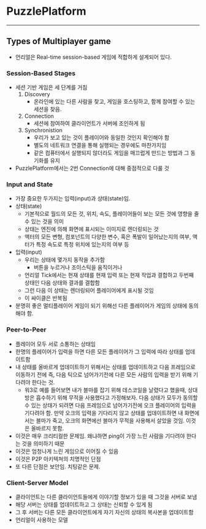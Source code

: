 # PuzzlePlatform

------

## Types of Multiplayer game

- 언리얼은 Real-time session-based 게임에 적합하게 설계되어 있다.

### Session-Based Stages

- 세션 기반 게임은 세 단계를 거침
  1. Discovery
     - 온라인에 있는 다른 사람을 찾고, 게임을 호스팅하고, 함께 참여할 수 있는 세션을 찾음.
  2. Connection
     - 세션에 참여하여 클라이언트가 서버에 조인하게 됨
  3. Synchronistion
     - 우리가 보고 있는 것이 플레이어와 동일한 것인지 확인해야 함
     - 별도의 네트워크 연결을 통해 실행되는 경우에도 마찬가지임
     - 같은 컴퓨터에서 실행되지 않더라도 게임을 매끄럽게 만드는 방법과 그 동기화를 유지
- PuzzlePlatform에서는 2번 Connection에 대해 중점적으로 다룰 것

### Input and State

- 가장 중요한 두가지는 입력(input)과 상태(state)임.
- 상태(state)
  - 기본적으로 월드의 모든 것, 위치, 속도, 플레이어들이 보는 모든 것에 영향을 줄 수 있는 것을 의미
  - 상태는 엔진에 의해 화면에 표시되는 이미지로 렌더링되는 것
  - 액터의 모든 변형, 컴포넌트의 다양한 변수, 혹은 폭발이 일어났는지의 여부, 액터가 특정 속도로 특정 위치에 있는지의 여부 등 
- 입력(input)
  - 우리는 상태에 몇가지 동작을 추가함
    - 버튼을 누르거나 조이스틱을 움직이거나
  - 언리얼 Tick에서는 현재 상태를 현재 입력 또는 현재 작업과 결합하고 두번째 상태인 다음 상태와 결과를 결합함
  - 그런 다음 이 상태는 렌더링되어 플레이어에게 표시될 것임
  - 이 싸이클은 반복됨
- 분명히 좋은 멀티플레이어 게임이 되기 위해선 다른 플레이어가 게임의 상태에 동의해야 함.

### Peer-to-Peer

- 플레이어 모두 서로 소통하는 상태임
- 한명의 플레이어가 입력을 하면 다른 모든 플레이어가 그 입력에 따라 상태를 업데이트함
- 내 상태를 올바르게 업데이트하기 위해서는 상태를 업데이트하고 다음 프레임으로 이동하기 전에 즉, 다음 틱으로 넘어가기전에 다른 모든 사람의 입력을 받기 위해 기다려야 한다는 것.
  - 워3로 예를 들어보면 내가 블마를 잡기 위해 데스코일을 날렸다고 했을때, 상대방은 흡수하기 위해 무적을 사용했다고 가정해보자. 다음 상태가 모두가 동의할 수 있는 상태가 되려면 다음 프레임으로 넘어가기전에 오크 플레이어의 입력을 기다려야 함. 만약 오크의 입력을 기다리지 않고 상태를 업데이트하면 내 화면에서는 블마가 죽고, 오크의 화면에선 블마가 무적을 사용해서 살았을 것임. 이것은 올바르지 못함.
- 이것은 매우 크리티컬한 문제임. 왜냐하면 ping이 가장 느린 사람을 기다려야 한다는 것을 의미하기 때문
- 이것은 엄청나게 느린 게임으로 이어질 수 있음
- 이것은 P2P 아키텍쳐의 치명적인 단점
- 또 다른 단점은 보안임. 치팅같은 문제.

### Client-Server Model

- 클라이언트는 다른 클라이언트들에게 이야기할 정보가 있을 때 그것을 서버로 보냄
- 해당 서버는 상태를 업데이트하고 그 상태는 신뢰할 수 있게 됨
- 그 후 서버는 다른 모든 클라이언트에게 자기 자신의 상태의 복사본을 업데이트함
- 언리얼이 사용하는 모델



